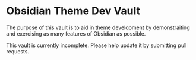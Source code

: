 # Obsidian Theme Dev Vault

The purpose of this vault is to aid in theme development by demonstraiting and exercising as many features of Obsidian as possible.

This vault is currently incomplete. Please help update it by submitting pull requests.